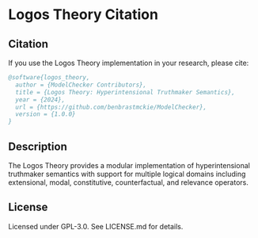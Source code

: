 # Logos Theory Citation

## Citation

If you use the Logos Theory implementation in your research, please cite:

```bibtex
@software{logos_theory,
  author = {ModelChecker Contributors},
  title = {Logos Theory: Hyperintensional Truthmaker Semantics},
  year = {2024},
  url = {https://github.com/benbrastmckie/ModelChecker},
  version = {1.0.0}
}
```

## Description

The Logos Theory provides a modular implementation of hyperintensional truthmaker semantics with support for multiple logical domains including extensional, modal, constitutive, counterfactual, and relevance operators.

## License

Licensed under GPL-3.0. See LICENSE.md for details.
